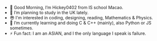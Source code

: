 - 👋 Good Morning, I’m Hickey0402 from IS school Macao.
- 👀 I’m planning to study in the UK lately.
- 😎 I'm interested in coding, designing, reading, Mathematics & Physics.
- 🌱 I’m currently learning and doing C & C++ (mainly), also Python or JS sometimes.
- ⚡ Fun fact: I am an ASIAN, and I the only language I speak is failure.

<!---
Hickey0402/Hickey0402 is a ✨ special ✨ repository because its `README.md` (this file) appears on your GitHub profile.
You can click the Preview link to take a look at your changes.
--->
